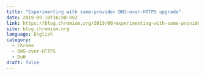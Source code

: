 ```yaml
---
title: "Experimenting with same-provider DNS-over-HTTPS upgrade"
date: 2019-09-10T16:00:00Z
link: https://blog.chromium.org/2019/09/experimenting-with-same-provider-dns.html?utm_medium=RSS&utm_source=news.12bit.vn
site: blog.chromium.org
language: English
category:
  - chrome
  - DNS-over-HTTPS
  - DoH
draft: false
---
```

